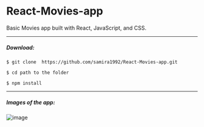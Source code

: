 # React-Movies-app

Basic Movies app built with React, JavaScript, and CSS.

-----

##### Download:

`$ git clone  https://github.com/samira1992/React-Movies-app.git`

`$ cd path to the folder`

`$ npm install `


_____


##### Images of the app:



![image](https://github.com/samira1992/React-Movies-app/assets/49342424/9aae5955-4b07-4811-b9aa-7cbbaa87ddb8)

